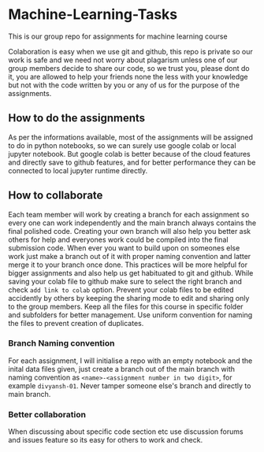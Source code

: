 # Machine-Learning-Tasks
This is our group repo for assignments for machine learning course

Colaboration is easy when we use git and github, this repo is private so our work is safe and we need not worry about plagarism unless one of our group members decide to share our code, so we trust you, please dont do it, you are allowed to help your friends none the less with your knowledge but not with the code written by you or any of us for the purpose of the assignments.

## How to do the assignments
As per the informations available, most of the assignments will be assigned to do in python notebooks, so we can surely use google colab or local jupyter notebook. But google colab is better because of the cloud features and directly save to github features, and for better performance they can be connected to local jupyter runtime directly.

## How to collaborate
Each team member will work by creating a branch for each assignment so every one can work independently and the main branch always contains the final polished code. Creating your own branch will also help you better ask others for help and everyones work could be compiled into the final submission code.
When ever you want to build upon on someones else work just make a branch out of it with proper naming convention and latter merge it to your branch once done. This practices will be more helpful for bigger assignments and also help us get habituated to git and github.
While saving your colab file to github make sure to select the right branch and check `add link to colab` option. Prevent your colab files to be edited accidently by others by keeping the sharing mode to edit and sharing only to the group members. Keep all the files for this course in specific folder and subfolders for better management. Use uniform convention for naming the files to prevent creation of duplicates.

### Branch Naming convention
For each assignment, I will initialise a repo with an empty notebook and the inital data files given, just create a branch out of the main branch with naming convention as `<name>-<assignment number in two digit>`, for example `divyansh-01`.
Never tamper someone else's branch and directly to main branch.

### Better collaboration
When discussing about specific code section etc use discussion forums and issues feature so its easy for others to work and check.
